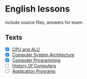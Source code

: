 # English lessons

include source files, answers for exam

## Texts

- [x] [CPU and ALU](Cpu%20and%20ALU.md)
- [x] [Computer System Architecture](Computer%20System%20Architecture.md)
- [x] [Computer Programming](Computer%20Programming.md)
- [ ] [History Of Computers](History%20of%20Computers.md)
- [ ] [Application Programs](Application%20Programs.md)

